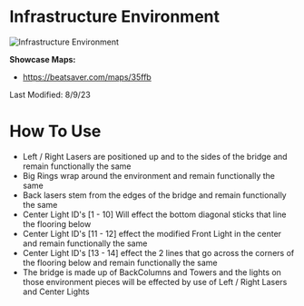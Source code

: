 # Infrastructure Environment
![Infrastructure Environment](Infrastructure.png)

**Showcase Maps:**
- https://beatsaver.com/maps/35ffb

Last Modified: 8/9/23

# How To Use

- Left / Right Lasers are positioned up and to the sides of the bridge and remain functionally the same
- Big Rings wrap around the environment and remain functionally the same
- Back lasers stem from the edges of the bridge and remain functionally the same
- Center Light ID's [1 - 10] Will effect the bottom diagonal sticks that line the flooring below
- Center Light ID's [11 - 12] effect the modified Front Light in the center and remain functionally the same
- Center Light ID's [13 - 14] effect the 2 lines that go across the corners of the flooring below and remain functionally the same
- The bridge is made up of BackColumns and Towers and the lights on those environment pieces will be effected by use of Left / Right Lasers and Center Lights